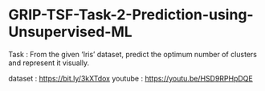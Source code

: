 # GRIP-TSF-Task-2-Prediction-using-Unsupervised-ML

Task : From the given ‘Iris’ dataset, predict the optimum number of clusters and represent it visually.

dataset : https://bit.ly/3kXTdox
youtube : https://youtu.be/HSD9RPHpDQE
